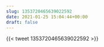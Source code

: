 ```yaml
---
slug: 1353720465639022592
date: 2021-01-25 15:04:44+00:00
draft: false
---
```


{{< tweet 1353720465639022592 >}}
